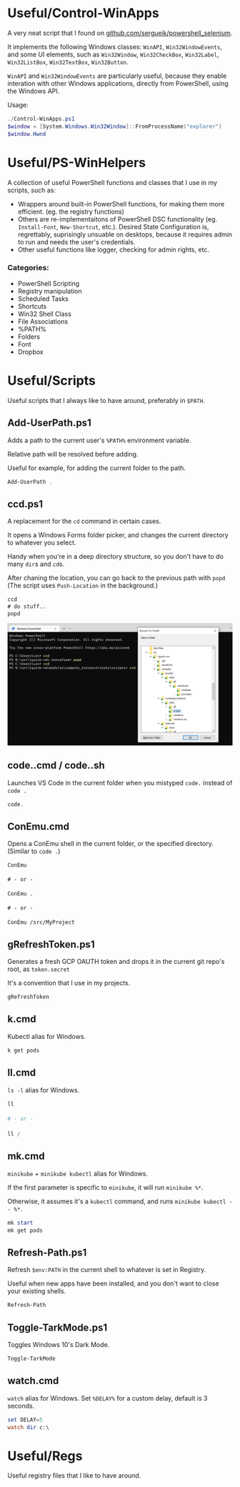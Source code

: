 # Useful/Control-WinApps

A very neat script that I found on [github.com/sergueik/powershell_selenium](https://github.com/sergueik/powershell_selenium/blob/master/powershell/button_selenium.ps1).

It implements the following Windows classes: `WinAPI`, `Win32WindowEvents`, and some UI elements, such as `Win32Window`, `Win32CheckBox`, `Win32Label`, `Win32ListBox`, `Win32TextBox`, `Win32Button`.

`WinAPI` and `Win32WindowEvents` are particularly useful, because they enable interation with other Windows applications, directly from PowerShell, using the Windows API.

Usage:

```powershell
./Control-WinApps.ps1
$window = [System.Windows.Win32Window]::FromProcessName("explorer")
$window.Hwnd
```

# Useful/PS-WinHelpers

A collection of useful PowerShell functions and classes that I use in my scripts, such as:
* Wrappers around built-in PowerShell functions, for making them more efficient. (eg. the registry functions)
* Others are re-implementaitons of PowerShell DSC functionality (eg. `Install-Font`, `New-Shortcut`, etc.). Desired State Configuration is, regrettably, suprisingly unsuable on desktops, because it requires admin to run and needs the user's credentials.
* Other useful functions like logger, checking for admin rights, etc.

### Categories:
* PowerShell Scripting
* Registry manipulation
* Scheduled Tasks
* Shortcuts
* Win32 Shell Class
* File Associations
* %PATH%
* Folders
* Font
* Dropbox
  
# Useful/Scripts
Useful scripts that I always like to have around, preferably in `$PATH`.

## Add-UserPath.ps1

Adds a path to the current user's `%PATH%` environment variable.

Relative path will be resolved before adding.

Useful for example, for adding the current folder to the path.

```powershell
Add-UserPath .
```

## ccd.ps1

A replacement for the `cd` command in certain cases.

It opens a Windows Forms folder picker, and changes the current directory to whatever you select.

Handy when you're in a deep directory structure, so you don't have to do many `dir`s and `cd`s.

After chaning the location, you can go back to the previous path with `popd` (The script uses `Push-Location` in the background.)

```
ccd
# do stuff..
popd
```

![ccd.ps1](res/ccd.png)


## code..cmd / code..sh

Launches VS Code in the current folder when you mistyped `code.` instead of `code .`

```powershell
code.
```

## ConEmu.cmd

Opens a ConEmu shell in the current folder, or the specified directory. (Similar to `code .`)

```
ConEmu

# - or -

ConEmu .

# - or -

ConEmu /src/MyProject
```

## gRefreshToken.ps1

Generates a fresh GCP OAUTH token and drops it in the current git repo's root, as `token.secret`

It's a convention that I use in my projects.

```powershell
gRefreshToken
```

## k.cmd

Kubectl alias for Windows.

```powershell
k get pods
```

## ll.cmd

`ls -l` alias for Windows.

```powershell
ll

# - or -

ll /
```

## mk.cmd

`minikube` + `minikube kubectl` alias for Windows.

If the first parameter is specific to `minikube`, it will run `minikube %*`.

Otherwise, it assumes it's a `kubectl` command, and runs `minikube kubectl -- %*`.

```powershell
mk start
mk get pods
```

## Refresh-Path.ps1

Refresh `$env:PATH` in the current shell to whatever is set in Registry.

Useful when new apps have been installed, and you don't want to close your existing shells.

```powershell
Refresh-Path
```

## Toggle-TarkMode.ps1

Toggles Windows 10's Dark Mode.

```powershell
Toggle-TarkMode
```

## watch.cmd

`watch` alias for Windows.
Set `%DELAY%` for a custom delay, default is 3 seconds.

```powershell
set DELAY=5
watch dir c:\
```


# Useful/Regs

Useful registry files that I like to have around.
